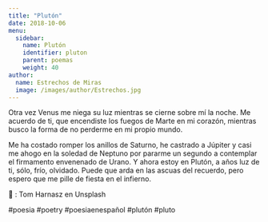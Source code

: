 ```yaml
---
title: "Plutón"
date: 2018-10-06
menu:
  sidebar:
    name: Plutón
    identifier: pluton
    parent: poemas
    weight: 40
author:
  name: Estrechos de Miras
  image: /images/author/Estrechos.jpg
---
```


Otra vez Venus me niega su luz mientras se cierne sobre mí la noche. Me acuerdo de ti, que encendiste los fuegos de Marte en mi corazón, mientras busco la forma de no perderme en mi propio mundo.

Me ha costado romper los anillos de Saturno, he castrado a Júpiter y casi me ahogo en la soledad de Neptuno por pararme un segundo a contemplar el firmamento envenenado de Urano. Y ahora estoy en Plutón, a años luz de ti, sólo, frío, olvidado. Puede que arda en las ascuas del recuerdo, pero espero que me pille de fiesta en el infierno.

 📸 : Tom Harnasz en Unsplash

#poesia #poetry #poesiaenespañol #plutón #pluto

